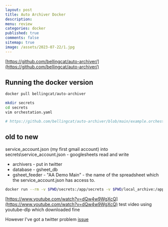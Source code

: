 ```yaml
---
layout: post
title: Auto Archiver Docker 
description: 
menu: review
categories: docker
published: true 
comments: false     
sitemap: true
image: /assets/2023-07-22/1.jpg
---
```


<!-- [![alt text](/assets/2023-07-22/1.jpg "email"){:width="800px"}](/assets/2023-07-22/1.jpg) -->
<!-- [![alt text](/assets/2023-08-01/1.jpg "email")](/assets/2023-08-01/1.jpg) -->


[https://github.com/bellingcat/auto-archiver/](https://github.com/bellingcat/auto-archiver/)

## Running the docker version

```bash
docker pull bellingcat/auto-archiver

mkdir secrets
cd secrets
vim orchestation.yaml

# https://github.com/bellingcat/auto-archiver/blob/main/example.orchestration.yaml

```

## old to new

service_account.json (my first gmail account) into secrets\service_account.json - googlesheets read and write

- archivers - put in twitter
- database - gsheet_db
- gsheet_feeder - "AA Demo Main" - the name of the spreadsheet which the service_account.json has access to.

```bash
docker run --rm -v $PWD/secrets:/app/secrets -v $PWD/local_archive:/app/local_archive bellingcat/auto-archiver --config secrets/orchestration.yaml
```

[https://www.youtube.com/watch?v=dQw4w9WgXcQ](https://www.youtube.com/watch?v=dQw4w9WgXcQ) test video using youtube-dlp which downloaded fine

However I've got a twitter problem [issue](https://github.com/bellingcat/auto-archiver/issues/82)